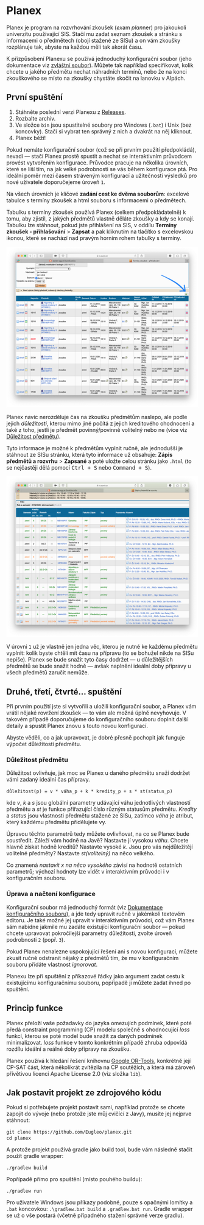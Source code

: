 # Planex

Planex je program na rozvrhování zkoušek (*ex*am *plan*ner) pro jakoukoli univerzitu používající SIS. Stačí mu zadat seznam zkoušek a stránku s informacemi o předmětech (obojí stažené ze SISu) a on vám zkoušky rozplánuje tak, abyste na každou měli tak akorát času.

K přizpůsobení Planexu se používá jednoduchý konfigurační soubor (jeho dokumentace viz [zvláštní soubor](config-doc.md)). Můžete tak například specifikovat, kolik chcete u jakého předmětu nechat náhradních termínů, nebo že na konci zkouškového se místo na zkoušky chystáte skočit na lanovku v Alpách.

## První spuštění

1. Stáhněte poslední verzi Planexu z [Releases](https://github.com/Eugleo/planex/releases).
2. Rozbalte archiv.
3. Ve složce `bin` jsou spustitelné soubory pro Windows (`.bat`) i Unix (bez koncovky). Stačí si vybrat ten správný z nich a dvakrát na něj kliknout.
4. Planex běží!

Pokud nemáte konfigurační soubor (což se při prvním použití předpokládá), nevadí — stačí Planex prostě spustit a nechat se interaktivním průvodcem provést vytvořením konfigurace. Průvodce pracuje na několika úrovních, které se liší tím, na jak velké podrobnosti se vás během konfigurace ptá. Pro ideální  poměr mezi časem stráveným konfigurací a užitečností výsledků pro nové uživatele doporučejeme úroveň `1`.

Na všech úrovních je klíčové **zadání cest ke dvěma souborům**: excelové tabulce s termíny zkoušek a html souboru s informacemi o předmětech.

Tabulku s termíny zkoušek používá Planex (celkem předpokládatelně) k tomu, aby zjistil, z jakých předmětů vlastně děláte zkoušky a kdy se konají. Tabulku lze stáhnout, pokud jste přihlášení na SIS, v oddílu **Termíny zkoušek - přihlašování** > **Zapsat** a pak kliknutím na tlačítko s excelovskou ikonou, které se nachází nad pravým horním rohem tabulky s termíny.

![Kde přesně tlačítko najít](imgs/sis-xlsx.png)

Planex navíc nerozděluje čas na zkoušku předmětům naslepo, ale podle jejich *důležitosti*, kterou mimo jiné počítá z jejich kreditového ohodnocení a také z toho, jestli je předmět povinný/povinně volitelný nebo ne (více viz [Důležitost předmětu](#důležitost-předmětu)). 

Tyto informace je možné k předmětům vyplnit ručně, ale jednodušší je stáhnout ze SISu stránku, která tyto informace už obsahuje:  **Zápis předmětů a rozvrhu** > **Zapsané** a poté uložte celou stránku jako `.html` (to se nejčastěji dělá pomocí <kbd>Ctrl + S</kbd> nebo <kbd>Command + S</kbd>).

![Zápis předmětů a rozvrhu](imgs/sis-html.png)

V úrovni `1` už je vlastně jen jedna věc, kterou je nutné ke každému předmětu vyplnit: kolik byste chtěli mít času na přípravu (to se bohužel nikde na SISu nepíše). Planex se bude snažit tyto časy dodržet — u důležitějších předmětů se bude snažit hodně — avšak naplnění ideální doby přípravy u všech předmětů zaručit nemůže.

## Druhé, třetí, čtvrté... spuštění

Při prvním použití jste si vytvořili a uložili konfigurační soubor, a Planex vám vrátil nějaké rovržení zkoušek — to vám ale možná úplně nevyhovuje. V takovém případě doporučujeme do konfiguračního souboru doplnit další detaily a spustit Planex znovu s touto novou konfigurací.

Abyste věděli, co a jak upravovat, je dobré přesně pochopit jak funguje výpočet důležitosti předmětu.

### Důležitost předmětu

Důležitost ovlivňuje, jak moc se Planex u daného předmětu snaží dodržet vámi zadaný ideální čas přípravy.

```
důležitost(p) = v * váha_p + k * kredity_p + s * st(status_p)
```

kde *v*, *k* a *s* jsou globální parametry udávající váhu jednotlivých vlastností předmětu a *st* je funkce přiřazující číslo různým statusům předmětu. *Kredity* a *status* jsou vlastnosti předmětu stažené ze SISu, zatímco *váha* je atribut, který každému předmětu přidělujete vy.

Úpravou těchto parametrů tedy můžete ovlivňovat, na co se Planex bude soustředit. Záleží vám hodně na Javě? Nastavte jí vysokou *váhu*. Chcete hlavně získat hodně kreditů? Nastavte vysoké *k*. Jsou pro vás nejdůležitějí volitelné předměty? Nastavte *st(volitelný)* na něco velkého.

Co znamená *nastavit x na něco vysokého* závisí na hodnotě ostatních parametrů; výchozí hodnoty lze vidět v interaktivním průvodci i v konfiguračním souboru.

### Úprava a načtení konfigurace

Konfigurační soubor má jednoduchý formát (viz [Dokumentace konfiguračního souboru](config-doc.md)), a jde tedy upravit ručně v jakémkoli textovém editoru. Je také možné jej upravit v interaktivním průvodci, což vám Planex sám nabídne jakmile mu zadáte existující konfigurační soubor — pokud chcete upravovat pokročilejší parametry důležitosti, zvolte úroveň podrobnosti `2` (popř. `3`).

Pokud Planex nenalezne uspokojující řešení ani s novou konfigurací, můžete zkusit ručně odstranit nějaký z předmětů tím, že mu v konfiguračním souboru přidáte vlastnost *ignorovat*. 

Planexu lze při spuštění z příkazové řádky jako argument zadat cestu k existujícímu konfiguračnímu souboru, popřípadě ji můžete zadat ihned po spuštění. 

## Princip funkce

Planex přeloží vaše požadavky do jazyka omezujích podmínek, které poté předá constraint programming (CP) modelu společně s ohodnocující *loss* funkcí, kterou se poté model bude snažit za daných podmínek minimalizovat. *loss* funkce v tomto konkrétním případě zhruba odpovídá rozdílu ideální a reálné doby přípravy na zkoušku.

Planex používá k hledání řešení knihovnu [Google OR-Tools](https://github.com/google/or-tools), konkrétně její CP-SAT část, která několikrát zvítězila na CP soutěžích, a která má zároveň přívětivou licenci Apache License 2.0 (viz složka `lib`).

## Jak postavit projekt ze zdrojového kódu

Pokud si potřebujete projekt postavit sami, například protože se chcete zapojit do vývoje (nebo protože jste můj cvičící z Javy), musíte jej nejprve stáhnout:

```shell script
git clone https://github.com/Eugleo/planex.git
cd planex
```

A protože projekt používá gradle jako build tool, bude vám následně stačit použít gradle wrapper:

```shell script
./gradlew build
```

Popřípadě přímo pro spuštění (místo pouhého buildu):
 
```shell script
./gradlew run
```

Pro uživatele Windows jsou příkazy podobné, pouze s opačnými lomítky a `.bat` koncovkou: `.\gradlew.bat build` a `.gradlew.bat run`. Gradle wrapper se už o vše postará (včetně případného stažení správné verze gradlu).